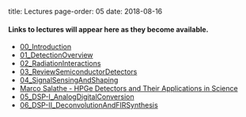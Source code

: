 title: Lectures
page-order: 05
date: 2018-08-16

#### Links to lectures will appear here as they become available.

 - [00_Introduction]({filename}/downloads/00_Introduction.pdf)
 - [01_DetectionOverview]({filename}/downloads/01_DetectionOverview.pdf)
 - [02_RadiationInteractions]({filename}/downloads/02_ReviewRadiationInteractions.pdf)
 - [03_ReviewSemiconductorDetectors]({filename}/downloads/03_ReviewSemiconductorDetectors.pdf)
 - [04_SignalSensingAndShaping]({filename}/downloads/04_SignalSensingAndShaping.pdf)
 - [Marco Salathe - HPGe Detectors and Their Applications in Science]({filename}/downloads/MarcoSalathe_HPGeLecture.pdf)
 - [05_DSP-I_AnalogDigitalConversion](https://bcourses.berkeley.edu/courses/1474357/files)
 - [06_DSP-II_DeconvolutionAndFIRSynthesis](https://bcourses.berkeley.edu/courses/1474357/files)



